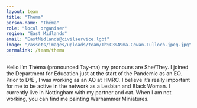 ```yaml
---
layout: team
title: "Théma"
person-name: "Théma"
role: "local organiser"
region: "East Midlands"
email: "EastMidlands@civilservice.lgbt"
image: "/assets/images/uploads/team/Th%C3%A9ma-Cowan-Tulloch.jpeg.jpg"
permalink: /team/thema
---
```


Hello I’m Théma (pronounced Tay-ma) my pronouns are She/They. I joined  the Department for Education just at the start of the Pandemic as an EO. Prior to DfE , I was working as an AO at HMRC. I believe it’s really important for me to be active in the network as a Lesbian and Black Woman. I currently live in  Nottingham with my partner and cat. When I am not working, you can find me painting Warhammer Miniatures.
